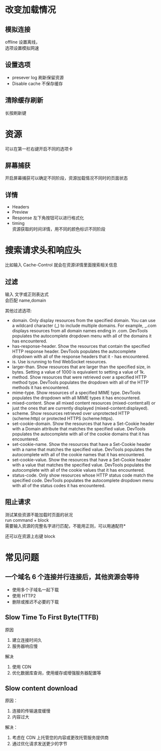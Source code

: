 # 改变加载情况

## 模拟连接

offline 设置离线，  
选项设置模拟网速

## 设置选项

- presever log 刷新保留资源
- Disable cache 不保存缓存

## 清除缓存刷新

长按刷新键

# 资源

可以在第一栏右键开启不同的选项卡

## 屏幕捕获

开启屏幕捕获可以确定不同阶段，资源加载情况不同时的页面状态

## 详情

- Headers
- Preview
- Response 左下角按钮可以进行格式化
- timing  
  资源获取的时间详情，用不同的颜色标识不同阶段

# 搜索请求头和响应头

比如输入 Cache-Control 就会在资源详情里面搜索相关信息

## 过滤

输入 文字或正则表达式  
会匹配 name,domain

其他过滤选项:

- domain. Only display resources from the specified domain. You can use a wildcard character (_) to include multiple domains. For example, _.com displays resources from all domain names ending in .com. DevTools populates the autocomplete dropdown menu with all of the domains it has encountered.
- has-response-header. Show the resources that contain the specified HTTP response header. DevTools populates the autocomplete dropdown with all of the response headers that it - has encountered.
- is. Use is:running to find WebSocket resources.
- larger-than. Show resources that are larger than the specified size, in bytes. Setting a value of 1000 is equivalent to setting a value of 1k.
- method. Show resources that were retrieved over a specified HTTP method type. DevTools populates the dropdown with all of the HTTP methods it has encountered.
- mime-type. Show resources of a specified MIME type. DevTools populates the dropdown with all MIME types it has encountered.
- mixed-content. Show all mixed content resources (mixed-content:all) or just the ones that are currently displayed (mixed-content:displayed).
- scheme. Show resources retrieved over unprotected HTTP (scheme:http) or protected HTTPS (scheme:https).
- set-cookie-domain. Show the resources that have a Set-Cookie header with a Domain attribute that matches the specified value. DevTools populates the autocomplete with all of the cookie domains that it has encountered.
- set-cookie-name. Show the resources that have a Set-Cookie header with a name that matches the specified value. DevTools populates the autocomplete with all of the cookie names that it has encountered.
- set-cookie-value. Show the resources that have a Set-Cookie header with a value that matches the specified value. DevTools populates the autocomplete with all of the cookie values that it has encountered.
- status-code. Only show resources whose HTTP status code match the specified code. DevTools populates the autocomplete dropdown menu with all of the status codes it has encountered.

## 阻止请求

测试某些资源不能加载时页面的状况  
run command + block  
需要输入资源的完整名字进行匹配，不能用正则，可以用通配符\*

还可以在资源上右键 block

# 常见问题

## 一个域名 6 个连接并行连接后，其他资源会等待

- 使用多个子域名一起下载
- 使用 HTTP2
- 删除或推迟不必要的下载

## Slow Time To First Byte(TTFB)

原因

1. 建立连接时间久
2. 服务器响应慢

解决

1. 使用 CDN
2. 优化数据库查询，使用缓存或增强服务器配置等

## Slow content download

原因：

1. 连接的传输速度缓慢
2. 内容过大

解决：

1. 考虑在 CDN 上托管您的内容或更改托管服务提供商
2. 通过优化请求发送更少的字节
